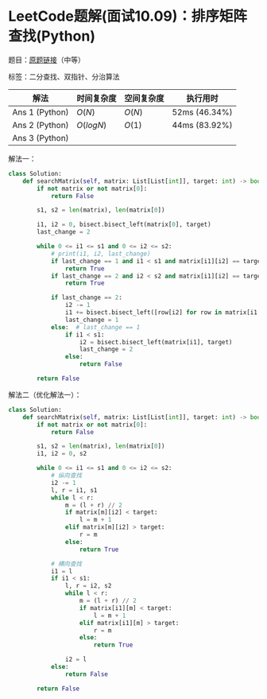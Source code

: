 # LeetCode题解(面试10.09)：排序矩阵查找(Python)

题目：[原题链接](https://leetcode-cn.com/problems/sorted-matrix-search-lcci/)（中等）

标签：二分查找、双指针、分治算法

| 解法           | 时间复杂度 | 空间复杂度 | 执行用时      |
| -------------- | ---------- | ---------- | ------------- |
| Ans 1 (Python) | $O(N)$     | $O(N)$     | 52ms (46.34%) |
| Ans 2 (Python) | $O(logN)$  | $O(1)$     | 44ms (83.92%) |
| Ans 3 (Python) |            |            |               |

解法一：

```python
class Solution:
    def searchMatrix(self, matrix: List[List[int]], target: int) -> bool:
        if not matrix or not matrix[0]:
            return False

        s1, s2 = len(matrix), len(matrix[0])

        i1, i2 = 0, bisect.bisect_left(matrix[0], target)
        last_change = 2

        while 0 <= i1 <= s1 and 0 <= i2 <= s2:
            # print(i1, i2, last_change)
            if last_change == 1 and i1 < s1 and matrix[i1][i2] == target:
                return True
            if last_change == 2 and i2 < s2 and matrix[i1][i2] == target:
                return True

            if last_change == 2:
                i2 -= 1
                i1 += bisect.bisect_left([row[i2] for row in matrix[i1:]], target) # O(N)
                last_change = 1
            else:  # last_change == 1
                if i1 < s1:
                    i2 = bisect.bisect_left(matrix[i1], target)
                    last_change = 2
                else:
                    return False

        return False
```

解法二（优化解法一）：

```python
class Solution:
    def searchMatrix(self, matrix: List[List[int]], target: int) -> bool:
        if not matrix or not matrix[0]:
            return False

        s1, s2 = len(matrix), len(matrix[0])
        i1, i2 = 0, s2

        while 0 <= i1 <= s1 and 0 <= i2 <= s2:
            # 纵向查找
            i2 -= 1
            l, r = i1, s1
            while l < r:
                m = (l + r) // 2
                if matrix[m][i2] < target:
                    l = m + 1
                elif matrix[m][i2] > target:
                    r = m
                else:
                    return True

            # 横向查找
            i1 = l
            if i1 < s1:
                l, r = i2, s2
                while l < r:
                    m = (l + r) // 2
                    if matrix[i1][m] < target:
                        l = m + 1
                    elif matrix[i1][m] > target:
                        r = m
                    else:
                        return True

                i2 = l
            else:
                return False

        return False
```